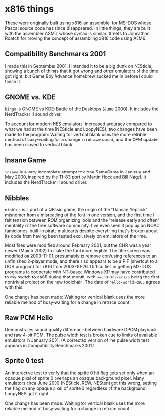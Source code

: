# x816 things

These were originally built using x816, an assembler for MS-DOS whose
Pascal source code has since disappeared.  In little things, they are
built with the assembler ASM6, whose syntax is similar.  Greets to
Johnathan Roatch for proving the concept of assembling x816 code
using ASM6.

## Compatibility Benchmarks 2001

I made this in September 2001.  I intended it to be a big dunk on
NESticle, showing a bunch of things that it got wrong and other
emulators of the time got right, but Game Boy Advance homebrew
sucked me in before I could finish it.

## GNOME vs. KDE

`bingo` is GNOME vs KDE: Battle of the Desktops (June 2000).
It includes the NerdTracker II sound driver.

To account for modern NES emulators' increased accuracy compared to
what we had at the time (NESticle and LoopyNES), two changes have
been made to the program:  Waiting for vertical blank uses the more
reliable method of busy-waiting for a change in retrace count,
and the OAM update has been moved to vertical blank.

## Insane Game

`insane` is a very incomplete attempt to clone SameGame in January
and May 2000, inspired by the TI-83 port by Martin Hock and Bill
Nagel.  It includes the NerdTracker II sound driver.

## Nibbles

`nibbles` is a port of a QBasic game, the origin of the "Damian
Yeppick" misnomer from a misreading of the font in one version, and
the first time I felt tension between ROM organizing tools and the
"release early and often" mentality of the free software community.
I've even seen it pop up on NOAC famiclones' built-in pirate
multicarts despite everything that's broken about its code from
having been tested exclusively on emulators of the time.

Most files were modified around February 2001, but the CHR was a year
newer (March 2002) to make the font more legible.  The title screen
was modified on 2003-11-01, presumably to remove confusing references
to an unfinished 2-player mode, and there also appears to be a PIF
(shortcut to a DOS program) for x816 from 2003-10-26.  Difficulties
in getting MS-DOS programs to cooperate with NT-based Windows XP
may have contributed to my switch to ca65 during that month, with
`sound-drivers/5` being the first nontrivial project on the new
toolchain.  The date of `hello-world-ca65` agrees with this.

One change has been made:  Waiting for vertical blank uses the more
reliable method of busy-waiting for a change in retrace count.

## Raw PCM Hello

Demonstrates sound quality difference between hardware DPCM playback
and raw 4-bit PCM.  The pulse width test is broken due to limits of
available emulators in January 2001.  (A corrected version of the
pulse width test appears in Compatibility Benchmarks 2001.)

## Sprite 0 test

An interactive test to verify that the sprite 0 hit flag gets set
only when an opaque pixel of sprite 0 overlaps an opaque background
pixel.  Many emulators circa June 2000 (NESticle, REW, NESten) got
this wrong, setting the flag on any opaque pixel of sprite 0
regardless of the background; LoopyNES got it right.

One change has been made:  Waiting for vertical blank uses the more
reliable method of busy-waiting for a change in retrace count.
